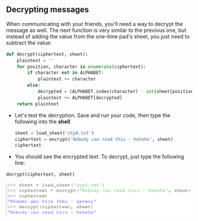 ## Decrypting messages

When communicating with your friends, you'll need a way to decrypt the message as well. The next function is very similar to the previous one, but instead of adding the value from the one-time pad's sheet, you just need to subtract the value:

```python
def decrypt(ciphertext, sheet):
    plaintext = ''
    for position, character in enumerate(ciphertext):
        if character not in ALPHABET:
            plaintext += character
        else:
            decrypted = (ALPHABET.index(character) - int(sheet[position])) % 26
            plaintext += ALPHABET[decrypted]
    return plaintext
```

- Let's test the decryption. Save and run your code, then type the following into the **shell**

	```python
	sheet = load_sheet('otp0.txt')
	ciphertext = encrypt('Nobody can read this - hehehe', sheet)
	ciphertext
	```

- You should see the encrypted text. To decrypt, just type the following line:

```python
decrypt(ciphertext, sheet)
```

![decrypt output](images/screen4.png)

